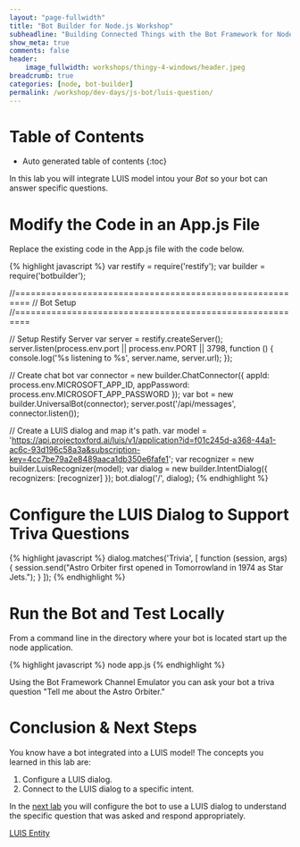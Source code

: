 ```yaml
---
layout: "page-fullwidth"
title: "Bot Builder for Node.js Workshop"
subheadline: "Building Connected Things with the Bot Framework for Node.js"
show_meta: true
comments: false
header: 
    image_fullwidth: workshops/thingy-4-windows/header.jpeg
breadcrumb: true
categories: [node, bot-builder]
permalink: /workshop/dev-days/js-bot/luis-question/
---
```


# Table of Contents
*  Auto generated table of contents
{:toc}

In this lab you will integrate LUIS model intou your _Bot_ so your bot can answer specific questions.

# Modify the Code in an App.js File

Replace the existing code in the App.js file with the code below.

{% highlight javascript %}
var restify = require('restify');
var builder = require('botbuilder');

//=========================================================
// Bot Setup
//=========================================================

// Setup Restify Server
var server = restify.createServer();
server.listen(process.env.port || process.env.PORT || 3798, function () {
   console.log('%s listening to %s', server.name, server.url); 
});
  
// Create chat bot
var connector = new builder.ChatConnector({
    appId: process.env.MICROSOFT_APP_ID,
    appPassword: process.env.MICROSOFT_APP_PASSWORD
});
var bot = new builder.UniversalBot(connector);
server.post('/api/messages', connector.listen());

// Create a LUIS dialog and map it's path.
var model = 'https://api.projectoxford.ai/luis/v1/application?id=f01c245d-a368-44a1-ac6c-93d196c58a3a&subscription-key=4cc7be79a2e8489aaca1db350e6fafe1';
var recognizer = new builder.LuisRecognizer(model);
var dialog = new builder.IntentDialog({ recognizers: [recognizer] });
bot.dialog('/', dialog);
{% endhighlight %}

# Configure the LUIS Dialog to Support Triva Questions

{% highlight javascript %}
dialog.matches('Trivia', [
    function (session, args)
    {
        session.send("Astro Orbiter first opened in Tomorrowland in 1974 as Star Jets.");
    }
]);
{% endhighlight %}

# Run the Bot and Test Locally

From a command line in the directory where your bot is located start up the node application.

{% highlight javascript %}
node app.js
{% endhighlight %}

Using the Bot Framework Channel Emulator you can ask your bot a triva question "Tell me about the Astro Orbiter." 

# Conclusion &amp; Next Steps
You know have a bot integrated into a LUIS model! The concepts you learned in this lab are:

1. Configure a LUIS dialog.
2. Connect to the LUIS dialog to a specific intent.

In the [next lab][nextlab] you will configure the bot to use a LUIS dialog to understand the specific question that was asked and respond appropriately. 

<a class="radius button small" href="{{ site.url }}/workshop/dev-days/js-bot/luis-entity/">LUIS Entity</a>

[nextlab]: /workshop/dev-days/js-bot/luis-entity/